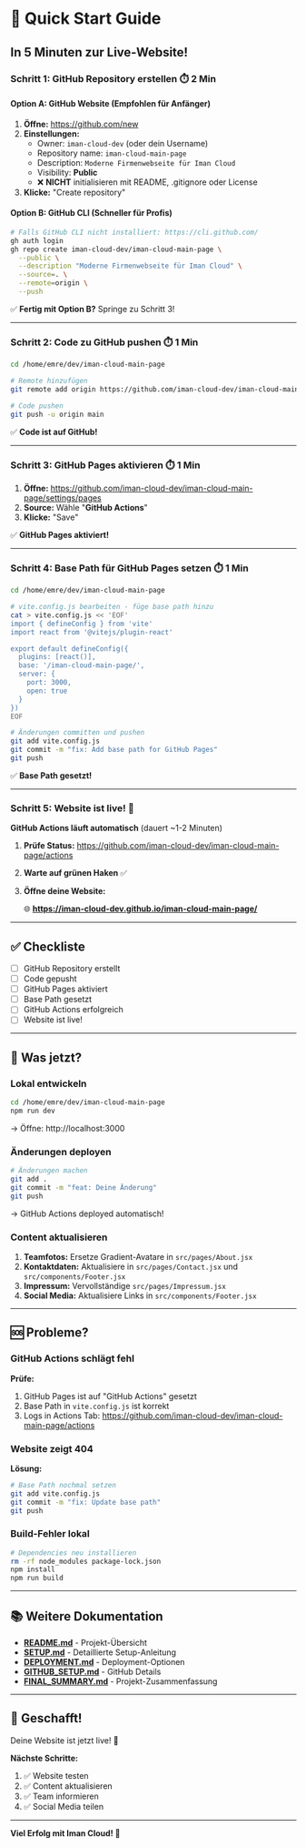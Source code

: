 # 🚀 Quick Start Guide

## In 5 Minuten zur Live-Website!

### Schritt 1: GitHub Repository erstellen ⏱️ 2 Min

#### Option A: GitHub Website (Empfohlen für Anfänger)

1. **Öffne:** https://github.com/new
2. **Einstellungen:**
   - Owner: `iman-cloud-dev` (oder dein Username)
   - Repository name: `iman-cloud-main-page`
   - Description: `Moderne Firmenwebseite für Iman Cloud`
   - Visibility: **Public**
   - ❌ **NICHT** initialisieren mit README, .gitignore oder License
3. **Klicke:** "Create repository"

#### Option B: GitHub CLI (Schneller für Profis)

```bash
# Falls GitHub CLI nicht installiert: https://cli.github.com/
gh auth login
gh repo create iman-cloud-dev/iman-cloud-main-page \
  --public \
  --description "Moderne Firmenwebseite für Iman Cloud" \
  --source=. \
  --remote=origin \
  --push
```

✅ **Fertig mit Option B?** Springe zu Schritt 3!

---

### Schritt 2: Code zu GitHub pushen ⏱️ 1 Min

```bash
cd /home/emre/dev/iman-cloud-main-page

# Remote hinzufügen
git remote add origin https://github.com/iman-cloud-dev/iman-cloud-main-page.git

# Code pushen
git push -u origin main
```

✅ **Code ist auf GitHub!**

---

### Schritt 3: GitHub Pages aktivieren ⏱️ 1 Min

1. **Öffne:** https://github.com/iman-cloud-dev/iman-cloud-main-page/settings/pages
2. **Source:** Wähle "**GitHub Actions**"
3. **Klicke:** "Save"

✅ **GitHub Pages aktiviert!**

---

### Schritt 4: Base Path für GitHub Pages setzen ⏱️ 1 Min

```bash
cd /home/emre/dev/iman-cloud-main-page

# vite.config.js bearbeiten - füge base path hinzu
cat > vite.config.js << 'EOF'
import { defineConfig } from 'vite'
import react from '@vitejs/plugin-react'

export default defineConfig({
  plugins: [react()],
  base: '/iman-cloud-main-page/',
  server: {
    port: 3000,
    open: true
  }
})
EOF

# Änderungen committen und pushen
git add vite.config.js
git commit -m "fix: Add base path for GitHub Pages"
git push
```

✅ **Base Path gesetzt!**

---

### Schritt 5: Website ist live! 🎉

**GitHub Actions läuft automatisch** (dauert ~1-2 Minuten)

1. **Prüfe Status:** https://github.com/iman-cloud-dev/iman-cloud-main-page/actions
2. **Warte auf grünen Haken** ✅
3. **Öffne deine Website:**

   🌐 **https://iman-cloud-dev.github.io/iman-cloud-main-page/**

---

## ✅ Checkliste

- [ ] GitHub Repository erstellt
- [ ] Code gepusht
- [ ] GitHub Pages aktiviert
- [ ] Base Path gesetzt
- [ ] GitHub Actions erfolgreich
- [ ] Website ist live!

---

## 🎯 Was jetzt?

### Lokal entwickeln

```bash
cd /home/emre/dev/iman-cloud-main-page
npm run dev
```

→ Öffne: http://localhost:3000

### Änderungen deployen

```bash
# Änderungen machen
git add .
git commit -m "feat: Deine Änderung"
git push
```

→ GitHub Actions deployed automatisch!

### Content aktualisieren

1. **Teamfotos:** Ersetze Gradient-Avatare in `src/pages/About.jsx`
2. **Kontaktdaten:** Aktualisiere in `src/pages/Contact.jsx` und `src/components/Footer.jsx`
3. **Impressum:** Vervollständige `src/pages/Impressum.jsx`
4. **Social Media:** Aktualisiere Links in `src/components/Footer.jsx`

---

## 🆘 Probleme?

### GitHub Actions schlägt fehl

**Prüfe:**
1. GitHub Pages ist auf "GitHub Actions" gesetzt
2. Base Path in `vite.config.js` ist korrekt
3. Logs in Actions Tab: https://github.com/iman-cloud-dev/iman-cloud-main-page/actions

### Website zeigt 404

**Lösung:**
```bash
# Base Path nochmal setzen
git add vite.config.js
git commit -m "fix: Update base path"
git push
```

### Build-Fehler lokal

```bash
# Dependencies neu installieren
rm -rf node_modules package-lock.json
npm install
npm run build
```

---

## 📚 Weitere Dokumentation

- **[README.md](README.md)** - Projekt-Übersicht
- **[SETUP.md](SETUP.md)** - Detaillierte Setup-Anleitung
- **[DEPLOYMENT.md](DEPLOYMENT.md)** - Deployment-Optionen
- **[GITHUB_SETUP.md](GITHUB_SETUP.md)** - GitHub Details
- **[FINAL_SUMMARY.md](FINAL_SUMMARY.md)** - Projekt-Zusammenfassung

---

## 🎊 Geschafft!

Deine Website ist jetzt live! 🚀

**Nächste Schritte:**
1. ✅ Website testen
2. ✅ Content aktualisieren
3. ✅ Team informieren
4. ✅ Social Media teilen

---

**Viel Erfolg mit Iman Cloud! 🌟**